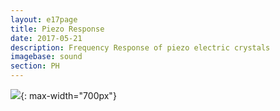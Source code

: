 ```yaml
---
layout: e17page
title: Piezo Response
date: 2017-05-21
description: Frequency Response of piezo electric crystals
imagebase: sound
section: PH
---
```



![](images/sound-freq-response.png){: max-width="700px"}

